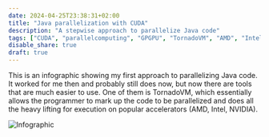 ```yaml
---
date: 2024-04-25T23:38:31+02:00
title: "Java parallelization with CUDA"
description: "A stepwise approach to parallelize Java code"
tags: ["CUDA", "parallelcomputing", "GPGPU", "TornadoVM", "AMD", "Intel", "NVIDIA"]
disable_share: true
draft: true
---
```


This is an infographic showing my first approach to parallelizing Java code. It worked for me then and probably still does now, but now there are tools that are much easier to use. One of them is TornadoVM, which essentially allows the programmer to mark up the code to be parallelized and does all the heavy lifting for execution on popular accelerators (AMD, Intel, NVIDIA).

![Infographic](parallel-java.png)
